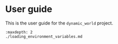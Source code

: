 # User guide

This is the user guide for the `dynamic_world` project.

```{toctree}
:maxdepth: 2
./loading_environment_variables.md
```
